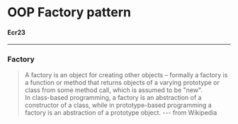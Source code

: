# OOP Factory pattern
#### Ecr23

---

### Factory

>A factory is an object for creating other objects – formally a factory is a function or method that returns objects of a varying prototype or class from some method call, which is assumed to be "new".  
In class-based programming, a factory is an abstraction of a constructor of a class, while in prototype-based programming a factory is an abstraction of a prototype object. 
--- from Wikipedia
